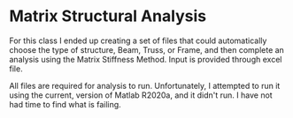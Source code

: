 # Matrix Structural Analysis

For this class I ended up creating a set of files that could automatically choose
the type of structure, Beam, Truss, or Frame, and then complete an analysis using
the Matrix Stiffness Method. Input is provided through excel file.

All files are required for analysis to run. Unfortunately, I attempted to run it using
the current, version of Matlab R2020a, and it didn't run. I have not had time to
find what is failing.
